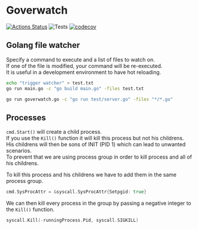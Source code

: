 # Goverwatch

[![Actions Status](https://github.com/adriamanu/goverwatch/workflows/build/badge.svg)](https://github.com/adriamanu/goverwatch/actions)
![Tests](https://github.com/adriamanu/goverwatch/actions/workflows/test.yml/badge.svg)
[![codecov](https://codecov.io/gh/adriamanu/goverwatchbranch/master/graph/badge.svg)](https://codecov.io/gh/adriamanu/goverwatch)
## Golang file watcher

Specify a command to execute and a list of files to watch on.<br>
If one of the file is modified, your command will be re-executed.<br>
It is useful in a development environment to have hot reloading.

```bash
echo "trigger watcher" > test.txt
go run main.go -c "go build main.go" -files test.txt
```

```bash
go run goverwatch.go -c "go run test/server.go" -files "*/*.go"
```

## Processes
`cmd.Start()` will create a child process.<br>
If you use the `Kill()` function it will kill this process but not his childrens.<br>
His childrens will then be sons of INIT (PID 1) which can lead to unwanted scenarios.<br>
To prevent that we are using process group in order to kill process and all of his childrens.<br>

To kill this process and his childrens we have to add them in the same process group.<br>
```go
cmd.SysProcAttr = &syscall.SysProcAttr{Setpgid: true}
```
We can then kill every process in the group by passing a negative integer to the `Kill()` function.<br>
```go
syscall.Kill(-runningProcess.Pid, syscall.SIGKILL)
```